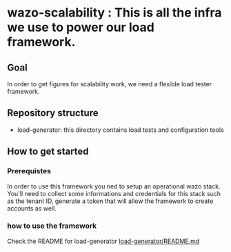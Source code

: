 
# wazo-scalability : This is all the infra we use to power our load framework.

## Goal

In order to get figures for scalability work, we need a flexible load tester framework.

## Repository structure

  - load-generator: this directory contains load tests and configuration tools

## How to get started

### Prerequistes

In order to use this framework you ned to setup an operational wazo stack. You'll need to collect some informations and credentials
for this stack such as the tenant ID, generate a token that will allow the framework to create accounts as well.

### how to use the framework
Check the README for load-generator [load-generator/README.md](load-generator/README.md)
